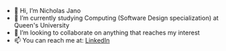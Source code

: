 - 👋 Hi, I’m Nicholas Jano
- 🌱 I’m currently studying Computing (Software Design specialization) at Queen's University
- 👥 I’m looking to collaborate on anything that reaches my interest
- 📫 You can reach me at: [LinkedIn](https://linkedin.com/in/nicholasjano/)
